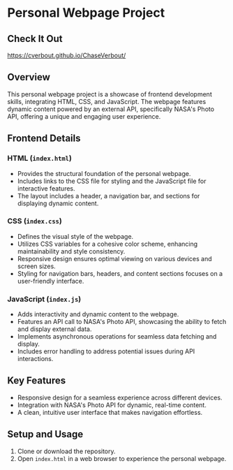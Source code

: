 # Personal Webpage Project

## Check It Out
https://cverbout.github.io/ChaseVerbout/

## Overview
This personal webpage project is a showcase of frontend development skills, integrating HTML, CSS, and JavaScript. The webpage features dynamic content powered by an external API, specifically NASA's Photo API, offering a unique and engaging user experience.

## Frontend Details

### HTML (`index.html`)
- Provides the structural foundation of the personal webpage.
- Includes links to the CSS file for styling and the JavaScript file for interactive features.
- The layout includes a header, a navigation bar, and sections for displaying dynamic content.

### CSS (`index.css`)
- Defines the visual style of the webpage.
- Utilizes CSS variables for a cohesive color scheme, enhancing maintainability and style consistency.
- Responsive design ensures optimal viewing on various devices and screen sizes.
- Styling for navigation bars, headers, and content sections focuses on a user-friendly interface.

### JavaScript (`index.js`)
- Adds interactivity and dynamic content to the webpage.
- Features an API call to NASA's Photo API, showcasing the ability to fetch and display external data.
- Implements asynchronous operations for seamless data fetching and display.
- Includes error handling to address potential issues during API interactions.

## Key Features
- Responsive design for a seamless experience across different devices.
- Integration with NASA's Photo API for dynamic, real-time content.
- A clean, intuitive user interface that makes navigation effortless.

## Setup and Usage
1. Clone or download the repository.
2. Open `index.html` in a web browser to experience the personal webpage.

